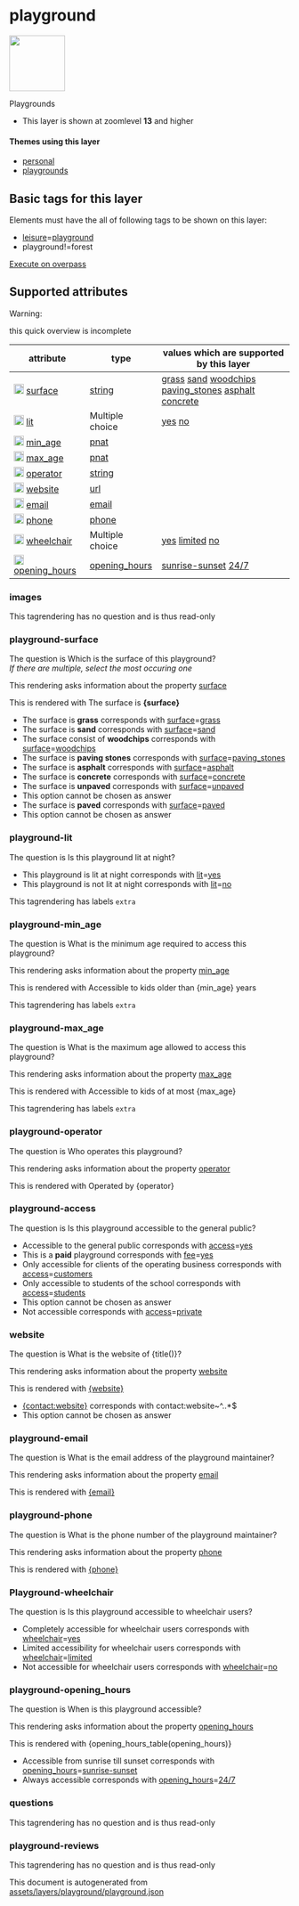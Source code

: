

 playground 
============



<img src='https://mapcomplete.osm.be/./assets/themes/playgrounds/playground.svg' height="100px"> 

Playgrounds






  - This layer is shown at zoomlevel **13** and higher




#### Themes using this layer 





  - [personal](https://mapcomplete.osm.be/personal)
  - [playgrounds](https://mapcomplete.osm.be/playgrounds)




 Basic tags for this layer 
---------------------------



Elements must have the all of following tags to be shown on this layer:



  - <a href='https://wiki.openstreetmap.org/wiki/Key:leisure' target='_blank'>leisure</a>=<a href='https://wiki.openstreetmap.org/wiki/Tag:leisure%3Dplayground' target='_blank'>playground</a>
  - playground!=forest


[Execute on overpass](http://overpass-turbo.eu/?Q=%5Bout%3Ajson%5D%5Btimeout%3A90%5D%3B(%20%20%20%20nwr%5B%22leisure%22%3D%22playground%22%5D%5B%22playground%22!%3D%22forest%22%5D(%7B%7Bbbox%7D%7D)%3B%0A)%3Bout%20body%3B%3E%3Bout%20skel%20qt%3B)



 Supported attributes 
----------------------



Warning: 

this quick overview is incomplete



attribute | type | values which are supported by this layer
----------- | ------ | ------------------------------------------
[<img src='https://mapcomplete.osm.be/assets/svg/statistics.svg' height='18px'>](https://taginfo.openstreetmap.org/keys/surface#values) [surface](https://wiki.openstreetmap.org/wiki/Key:surface) | [string](../SpecialInputElements.md#string) | [grass](https://wiki.openstreetmap.org/wiki/Tag:surface%3Dgrass) [sand](https://wiki.openstreetmap.org/wiki/Tag:surface%3Dsand) [woodchips](https://wiki.openstreetmap.org/wiki/Tag:surface%3Dwoodchips) [paving_stones](https://wiki.openstreetmap.org/wiki/Tag:surface%3Dpaving_stones) [asphalt](https://wiki.openstreetmap.org/wiki/Tag:surface%3Dasphalt) [concrete](https://wiki.openstreetmap.org/wiki/Tag:surface%3Dconcrete)
[<img src='https://mapcomplete.osm.be/assets/svg/statistics.svg' height='18px'>](https://taginfo.openstreetmap.org/keys/lit#values) [lit](https://wiki.openstreetmap.org/wiki/Key:lit) | Multiple choice | [yes](https://wiki.openstreetmap.org/wiki/Tag:lit%3Dyes) [no](https://wiki.openstreetmap.org/wiki/Tag:lit%3Dno)
[<img src='https://mapcomplete.osm.be/assets/svg/statistics.svg' height='18px'>](https://taginfo.openstreetmap.org/keys/min_age#values) [min_age](https://wiki.openstreetmap.org/wiki/Key:min_age) | [pnat](../SpecialInputElements.md#pnat) | 
[<img src='https://mapcomplete.osm.be/assets/svg/statistics.svg' height='18px'>](https://taginfo.openstreetmap.org/keys/max_age#values) [max_age](https://wiki.openstreetmap.org/wiki/Key:max_age) | [pnat](../SpecialInputElements.md#pnat) | 
[<img src='https://mapcomplete.osm.be/assets/svg/statistics.svg' height='18px'>](https://taginfo.openstreetmap.org/keys/operator#values) [operator](https://wiki.openstreetmap.org/wiki/Key:operator) | [string](../SpecialInputElements.md#string) | 
[<img src='https://mapcomplete.osm.be/assets/svg/statistics.svg' height='18px'>](https://taginfo.openstreetmap.org/keys/website#values) [website](https://wiki.openstreetmap.org/wiki/Key:website) | [url](../SpecialInputElements.md#url) | 
[<img src='https://mapcomplete.osm.be/assets/svg/statistics.svg' height='18px'>](https://taginfo.openstreetmap.org/keys/email#values) [email](https://wiki.openstreetmap.org/wiki/Key:email) | [email](../SpecialInputElements.md#email) | 
[<img src='https://mapcomplete.osm.be/assets/svg/statistics.svg' height='18px'>](https://taginfo.openstreetmap.org/keys/phone#values) [phone](https://wiki.openstreetmap.org/wiki/Key:phone) | [phone](../SpecialInputElements.md#phone) | 
[<img src='https://mapcomplete.osm.be/assets/svg/statistics.svg' height='18px'>](https://taginfo.openstreetmap.org/keys/wheelchair#values) [wheelchair](https://wiki.openstreetmap.org/wiki/Key:wheelchair) | Multiple choice | [yes](https://wiki.openstreetmap.org/wiki/Tag:wheelchair%3Dyes) [limited](https://wiki.openstreetmap.org/wiki/Tag:wheelchair%3Dlimited) [no](https://wiki.openstreetmap.org/wiki/Tag:wheelchair%3Dno)
[<img src='https://mapcomplete.osm.be/assets/svg/statistics.svg' height='18px'>](https://taginfo.openstreetmap.org/keys/opening_hours#values) [opening_hours](https://wiki.openstreetmap.org/wiki/Key:opening_hours) | [opening_hours](../SpecialInputElements.md#opening_hours) | [sunrise-sunset](https://wiki.openstreetmap.org/wiki/Tag:opening_hours%3Dsunrise-sunset) [24/7](https://wiki.openstreetmap.org/wiki/Tag:opening_hours%3D24/7)




### images 



This tagrendering has no question and is thus read-only





### playground-surface 



The question is  Which is the surface of this playground?<br/><i>If there are multiple, select the most occuring one</i>

This rendering asks information about the property  [surface](https://wiki.openstreetmap.org/wiki/Key:surface) 

This is rendered with  The surface is <b>{surface}</b>





  - The surface is <b>grass</b> corresponds with  <a href='https://wiki.openstreetmap.org/wiki/Key:surface' target='_blank'>surface</a>=<a href='https://wiki.openstreetmap.org/wiki/Tag:surface%3Dgrass' target='_blank'>grass</a>
  - The surface is <b>sand</b> corresponds with  <a href='https://wiki.openstreetmap.org/wiki/Key:surface' target='_blank'>surface</a>=<a href='https://wiki.openstreetmap.org/wiki/Tag:surface%3Dsand' target='_blank'>sand</a>
  - The surface consist of <b>woodchips</b> corresponds with  <a href='https://wiki.openstreetmap.org/wiki/Key:surface' target='_blank'>surface</a>=<a href='https://wiki.openstreetmap.org/wiki/Tag:surface%3Dwoodchips' target='_blank'>woodchips</a>
  - The surface is <b>paving stones</b> corresponds with  <a href='https://wiki.openstreetmap.org/wiki/Key:surface' target='_blank'>surface</a>=<a href='https://wiki.openstreetmap.org/wiki/Tag:surface%3Dpaving_stones' target='_blank'>paving_stones</a>
  - The surface is <b>asphalt</b> corresponds with  <a href='https://wiki.openstreetmap.org/wiki/Key:surface' target='_blank'>surface</a>=<a href='https://wiki.openstreetmap.org/wiki/Tag:surface%3Dasphalt' target='_blank'>asphalt</a>
  - The surface is <b>concrete</b> corresponds with  <a href='https://wiki.openstreetmap.org/wiki/Key:surface' target='_blank'>surface</a>=<a href='https://wiki.openstreetmap.org/wiki/Tag:surface%3Dconcrete' target='_blank'>concrete</a>
  - The surface is <b>unpaved</b> corresponds with  <a href='https://wiki.openstreetmap.org/wiki/Key:surface' target='_blank'>surface</a>=<a href='https://wiki.openstreetmap.org/wiki/Tag:surface%3Dunpaved' target='_blank'>unpaved</a>
  - This option cannot be chosen as answer
  - The surface is <b>paved</b> corresponds with  <a href='https://wiki.openstreetmap.org/wiki/Key:surface' target='_blank'>surface</a>=<a href='https://wiki.openstreetmap.org/wiki/Tag:surface%3Dpaved' target='_blank'>paved</a>
  - This option cannot be chosen as answer




### playground-lit 



The question is  Is this playground lit at night?





  - This playground is lit at night corresponds with  <a href='https://wiki.openstreetmap.org/wiki/Key:lit' target='_blank'>lit</a>=<a href='https://wiki.openstreetmap.org/wiki/Tag:lit%3Dyes' target='_blank'>yes</a>
  - This playground is not lit at night corresponds with  <a href='https://wiki.openstreetmap.org/wiki/Key:lit' target='_blank'>lit</a>=<a href='https://wiki.openstreetmap.org/wiki/Tag:lit%3Dno' target='_blank'>no</a>


This tagrendering has labels  `extra`



### playground-min_age 



The question is  What is the minimum age required to access this playground?

This rendering asks information about the property  [min_age](https://wiki.openstreetmap.org/wiki/Key:min_age) 

This is rendered with  Accessible to kids older than {min_age} years



This tagrendering has labels  `extra`



### playground-max_age 



The question is  What is the maximum age allowed to access this playground?

This rendering asks information about the property  [max_age](https://wiki.openstreetmap.org/wiki/Key:max_age) 

This is rendered with  Accessible to kids of at most {max_age}



This tagrendering has labels  `extra`



### playground-operator 



The question is  Who operates this playground?

This rendering asks information about the property  [operator](https://wiki.openstreetmap.org/wiki/Key:operator) 

This is rendered with  Operated by {operator}





### playground-access 



The question is  Is this playground accessible to the general public?





  - Accessible to the general public corresponds with  <a href='https://wiki.openstreetmap.org/wiki/Key:access' target='_blank'>access</a>=<a href='https://wiki.openstreetmap.org/wiki/Tag:access%3Dyes' target='_blank'>yes</a>
  - This is a <b>paid</b> playground corresponds with  <a href='https://wiki.openstreetmap.org/wiki/Key:fee' target='_blank'>fee</a>=<a href='https://wiki.openstreetmap.org/wiki/Tag:fee%3Dyes' target='_blank'>yes</a>
  - Only accessible for clients of the operating business corresponds with  <a href='https://wiki.openstreetmap.org/wiki/Key:access' target='_blank'>access</a>=<a href='https://wiki.openstreetmap.org/wiki/Tag:access%3Dcustomers' target='_blank'>customers</a>
  - Only accessible to students of the school corresponds with  <a href='https://wiki.openstreetmap.org/wiki/Key:access' target='_blank'>access</a>=<a href='https://wiki.openstreetmap.org/wiki/Tag:access%3Dstudents' target='_blank'>students</a>
  - This option cannot be chosen as answer
  - Not accessible corresponds with  <a href='https://wiki.openstreetmap.org/wiki/Key:access' target='_blank'>access</a>=<a href='https://wiki.openstreetmap.org/wiki/Tag:access%3Dprivate' target='_blank'>private</a>




### website 



The question is  What is the website of {title()}?

This rendering asks information about the property  [website](https://wiki.openstreetmap.org/wiki/Key:website) 

This is rendered with  <a href='{website}' target='_blank'>{website}</a>





  - <a href='{contact:website}' target='_blank'>{contact:website}</a> corresponds with  contact:website~^..*$
  - This option cannot be chosen as answer




### playground-email 



The question is  What is the email address of the playground maintainer?

This rendering asks information about the property  [email](https://wiki.openstreetmap.org/wiki/Key:email) 

This is rendered with  <a href='mailto:{email}'>{email}</a>





### playground-phone 



The question is  What is the phone number of the playground maintainer?

This rendering asks information about the property  [phone](https://wiki.openstreetmap.org/wiki/Key:phone) 

This is rendered with  <a href='tel:{phone}'>{phone}</a>





### Playground-wheelchair 



The question is  Is this playground accessible to wheelchair users?





  - Completely accessible for wheelchair users corresponds with  <a href='https://wiki.openstreetmap.org/wiki/Key:wheelchair' target='_blank'>wheelchair</a>=<a href='https://wiki.openstreetmap.org/wiki/Tag:wheelchair%3Dyes' target='_blank'>yes</a>
  - Limited accessibility for wheelchair users corresponds with  <a href='https://wiki.openstreetmap.org/wiki/Key:wheelchair' target='_blank'>wheelchair</a>=<a href='https://wiki.openstreetmap.org/wiki/Tag:wheelchair%3Dlimited' target='_blank'>limited</a>
  - Not accessible for wheelchair users corresponds with  <a href='https://wiki.openstreetmap.org/wiki/Key:wheelchair' target='_blank'>wheelchair</a>=<a href='https://wiki.openstreetmap.org/wiki/Tag:wheelchair%3Dno' target='_blank'>no</a>




### playground-opening_hours 



The question is  When is this playground accessible?

This rendering asks information about the property  [opening_hours](https://wiki.openstreetmap.org/wiki/Key:opening_hours) 

This is rendered with  {opening_hours_table(opening_hours)}





  - Accessible from sunrise till sunset corresponds with  <a href='https://wiki.openstreetmap.org/wiki/Key:opening_hours' target='_blank'>opening_hours</a>=<a href='https://wiki.openstreetmap.org/wiki/Tag:opening_hours%3Dsunrise-sunset' target='_blank'>sunrise-sunset</a>
  - Always accessible corresponds with  <a href='https://wiki.openstreetmap.org/wiki/Key:opening_hours' target='_blank'>opening_hours</a>=<a href='https://wiki.openstreetmap.org/wiki/Tag:opening_hours%3D24/7' target='_blank'>24/7</a>




### questions 



This tagrendering has no question and is thus read-only





### playground-reviews 



This tagrendering has no question and is thus read-only

 

This document is autogenerated from [assets/layers/playground/playground.json](https://github.com/pietervdvn/MapComplete/blob/develop/assets/layers/playground/playground.json)